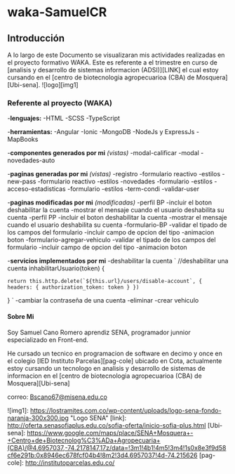 # waka-SamuelCR
## Introducción
A lo largo de este Documento se visualizaran mis actividades realizadas en el proyecto formativo WAKA. Este es referente a el trimestre en curso de [analisis y desarrollo de sistemas informacion (ADSI)][LINK] el cual estoy cursando en el [centro de biotecnologia agropecuarioa (CBA) de Mosquera][Ubi-sena].
![logo][img1]


### Referente al proyecto (WAKA)
-**lenguajes:**
    -HTML
    -SCSS
    -TypeScript

-**herramientas:**
    -Angular 
    -Ionic
    -MongoDB
    -NodeJs y ExpressJs
    -MapBooks

-**componentes generados por mi** _(vistas)_
    -modal-calificar
    -modal
    -novedades-auto

-**paginas generadas por mi** _(vistas)_
    -registro
        -formulario reactivo
        -estilos
    -new-pass
        -formulario reactivo
        -estilos
    -novedades
        -formulario 
        -estilos
    -acceso-estadisticas
        -formulario
        -estilos
    -term-condi
    -validar-user

-**paginas modificadas por mi** _(modificadas)_
    -perfil BP
        -incluir el boton deshabilitar la cuenta
        -mostrar el mensaje cuando el usuario deshabilita su cuenta
    -perfil PP
        -incluir el boton deshabilitar la cuenta
        -mostrar el mensaje cuando el usuario deshabilita su cuenta
    -formulario-BP
        -validar el tipado de los campos del formulario
        -incluir campo de opcion del tipo
        -animacion boton
    -formulario-agregar-vehiculo
        -validar el tipado de los campos del formulario
        -incluir campo de opcion del tipo
        -animacion boton

-**servicios implementados por mi**
    -deshabilitar la cuenta
    `
    //deshabilitar una cuenta
  inhabilitarUsuario(token) {

    return this.http.delete(`${this.url}/users/disable-account`, { headers: { authorization_token: token } })

  }
  `
    -cambiar la contraseña de una cuenta
    -eliminar
    -crear vehiculo


#### Sobre Mi
Soy Samuel Cano Romero aprendiz SENA, programador junnior especializado en Front-end.

He cursado un tecnico en programacion de software en decimo y once en el colegio [IED Instituto Parcelas][pag-cole] ubicado en Cota, actualmente estoy cursando un tecnologo en analisis y desarrollo de sistemas de informacion en el [centro de biotecnologia agropecuarioa (CBA) de Mosquera][Ubi-sena]

correo: Bscano67@misena.edu.co


![img1]: https://lostramites.com.co/wp-content/uploads/logo-sena-fondo-naranja-300x300.jpg "Logo SENA"
[link]: http://oferta.senasofiaplus.edu.co/sofia-oferta/inicio-sofia-plus.html
[Ubi-sena]: https://www.google.com/maps/place/SENA+Mosquera+-+Centro+de+Biotecnolog%C3%ADa+Agropecuaria+(CBA)/@4.6957037,-74.2178147,17z/data=!3m1!4b1!4m5!3m4!1s0x8e3f9d58cf6e291b:0x8946ec678fcf04b4!8m2!3d4.6957037!4d-74.215626
[pag-cole]: http://institutoparcelas.edu.co/
